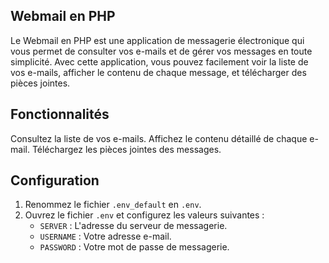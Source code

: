 ## Webmail en PHP

Le Webmail en PHP est une application de messagerie électronique qui vous permet de consulter vos e-mails et de gérer vos messages en toute simplicité. Avec cette application, vous pouvez facilement voir la liste de vos e-mails, afficher le contenu de chaque message, et télécharger des pièces jointes.

## Fonctionnalités
Consultez la liste de vos e-mails.
Affichez le contenu détaillé de chaque e-mail.
Téléchargez les pièces jointes des messages.

## Configuration

1. Renommez le fichier `.env_default` en `.env`.
2. Ouvrez le fichier `.env` et configurez les valeurs suivantes :
    - `SERVER` : L'adresse du serveur de messagerie.
    - `USERNAME` : Votre adresse e-mail.
    - `PASSWORD` : Votre mot de passe de messagerie.



